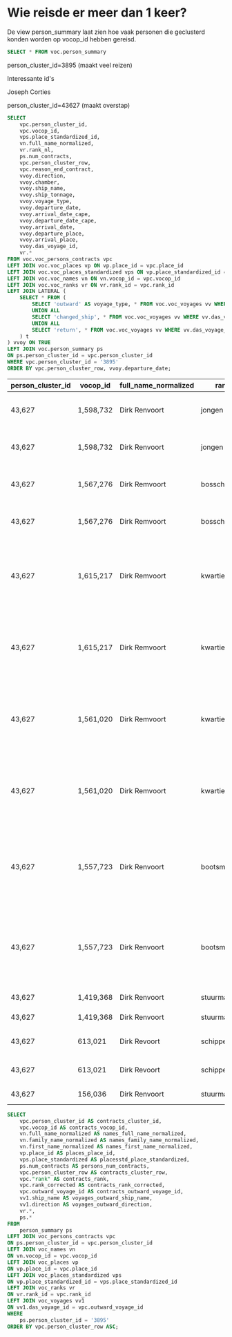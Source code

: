 # Wie reisde er meer dan 1 keer?

De view person_summary laat zien hoe vaak personen die geclusterd konden worden op vocop_id hebben gereisd.

```sql
SELECT * FROM voc.person_summary
```

person_cluster_id=3895 (maakt veel reizen)

Interessante id's

Joseph Corties

person_cluster_id=43627 (maakt overstap)



```sql
SELECT
    vpc.person_cluster_id,
    vpc.vocop_id,
    vps.place_standardized_id,
    vn.full_name_normalized,
    vr.rank_nl,
    ps.num_contracts,
    vpc.person_cluster_row,
    vpc.reason_end_contract,
    vvoy.direction,
    vvoy.chamber,
    vvoy.ship_name,
    vvoy.ship_tonnage,
    vvoy.voyage_type,
    vvoy.departure_date,
    vvoy.arrival_date_cape,
    vvoy.departure_date_cape,
    vvoy.arrival_date,
    vvoy.departure_place,
    vvoy.arrival_place,
    vvoy.das_voyage_id,
    vr.*
FROM voc.voc_persons_contracts vpc
LEFT JOIN voc.voc_places vp ON vp.place_id = vpc.place_id
LEFT JOIN voc.voc_places_standardized vps ON vp.place_standardized_id = vps.place_standardized_id
LEFT JOIN voc.voc_names vn ON vn.vocop_id = vpc.vocop_id
LEFT JOIN voc.voc_ranks vr ON vr.rank_id = vpc.rank_id
LEFT JOIN LATERAL (
    SELECT * FROM (
        SELECT 'outward' AS voyage_type, * FROM voc.voc_voyages vv WHERE vv.das_voyage_id = vpc.outward_voyage_id
        UNION ALL
        SELECT 'changed_ship', * FROM voc.voc_voyages vv WHERE vv.das_voyage_id = vpc.changed_ship_at_cape_voyage_id
        UNION ALL
        SELECT 'return', * FROM voc.voc_voyages vv WHERE vv.das_voyage_id = vpc.return_voyage_id
    ) t
) vvoy ON TRUE
LEFT JOIN voc.person_summary ps
ON ps.person_cluster_id = vpc.person_cluster_id
WHERE vpc.person_cluster_id = '3895'
ORDER BY vpc.person_cluster_row, vvoy.departure_date;
```

|person_cluster_id|vocop_id |full_name_normalized|rank_nl        |voyage_type |das_voyage_id|num_contracts|person_cluster_row|chamber  |ship_name        |ship_tonnage|direction|departure_date|arrival_date_cape|departure_date_cape|arrival_date|departure_place|arrival_place|rank_id|rank             |parent_rank  |category|subcategory              |hisco |hisco_uri                                             |rank_nl        |rank_description_nl                                                                                                                     |rank_description_eng                                                                                                                |median_wage|
|-----------------|---------|--------------------|---------------|------------|-------------|-------------|------------------|---------|-----------------|------------|---------|--------------|-----------------|-------------------|------------|---------------|-------------|-------|-----------------|-------------|--------|-------------------------|------|------------------------------------------------------|---------------|----------------------------------------------------------------------------------------------------------------------------------------|------------------------------------------------------------------------------------------------------------------------------------|-----------|
|43,627           |1,598,732|Dirk Renvoort       |jongen         |outward     |92,717       |8            |1                 |Amsterdam|Nichtevecht      |825         |outward  |1693-01-17    |1693-08-19       |1693-09-08         |1693-11-20  |Texel          |Batavia      |166    |ship's boy       |junior sailor|SEA     |sailors                  |98,140|https://iisg.amsterdam/resource/hisco/code/hisco/98140|jongen         |jonger dan 17 jaar, allerlei karweitjes aan boord                                                                                       |(dutch: jongen) younger than 17 years, various odd jobs onboard                                                                     |7          |
|43,627           |1,598,732|Dirk Renvoort       |jongen         |return      |96,879       |8            |1                 |Amsterdam|Gent             |816         |return   |1698-02-11    |1698-04-17       |1698-05-08         |1698-08-16  |Batavia        |Texel        |166    |ship's boy       |junior sailor|SEA     |sailors                  |98,140|https://iisg.amsterdam/resource/hisco/code/hisco/98140|jongen         |jonger dan 17 jaar, allerlei karweitjes aan boord                                                                                       |(dutch: jongen) younger than 17 years, various odd jobs onboard                                                                     |7          |
|43,627           |1,567,276|Dirk Remvoort       |bosschieter    |outward     |92,854       |8            |2                 |Amsterdam|Nichtevecht      |825         |outward  |1699-02-01    |                 |                   |1699-06-29  |Texel          |Batavia      |163    |ship gunner      |sailor       |SEA     |sailors                  |98,135|https://iisg.amsterdam/resource/hisco/code/hisco/98135|bosschieter    |ervaren matroos, ook belast met het afvuren van een kanon                                                                               |(dutch: busschieter) experienced seaman also responsible for firing a cannon                                                        |11         |
|43,627           |1,567,276|Dirk Remvoort       |bosschieter    |return      |96,964       |8            |2                 |Amsterdam|Geelvink         |380         |return   |1702-01-31    |1702-04-30       |1702-05-18         |1702-08-29  |Batavia        |Texel        |163    |ship gunner      |sailor       |SEA     |sailors                  |98,135|https://iisg.amsterdam/resource/hisco/code/hisco/98135|bosschieter    |ervaren matroos, ook belast met het afvuren van een kanon                                                                               |(dutch: busschieter) experienced seaman also responsible for firing a cannon                                                        |11         |
|43,627           |1,615,217|Dirk Remvoort       |kwartiermeester|outward     |92,978       |8            |3                 |Amsterdam|Berkel           |280         |outward  |1703-04-28    |1703-10-01       |1703-11-04         |1704-01-20  |Texel          |Batavia      |118    |quartermaster    |quartermaster|SEA     |non-commissioned officers|98,130|https://iisg.amsterdam/resource/hisco/code/hisco/98130|kwartiermeester|directe contole op groepen manschappen, ronddeling warm eten en ordehandhaving tijdens het schaften                                     |(dutch: kwartiermeester) has direct control over the crew and the distribution of warm meals and maintaining order during meal time.|14         |
|43,627           |1,615,217|Dirk Remvoort       |kwartiermeester|return      |97,037       |8            |3                 |Hoorn    |Huis Te Nieuwburg|618         |return   |1706-02-13    |1706-06-07       |1706-07-05         |1706-11-15  |Batavia        |Terschelling |118    |quartermaster    |quartermaster|SEA     |non-commissioned officers|98,130|https://iisg.amsterdam/resource/hisco/code/hisco/98130|kwartiermeester|directe contole op groepen manschappen, ronddeling warm eten en ordehandhaving tijdens het schaften                                     |(dutch: kwartiermeester) has direct control over the crew and the distribution of warm meals and maintaining order during meal time.|14         |
|43,627           |1,561,020|Dirk Remvoort       |kwartiermeester|outward     |92,978       |8            |4                 |Amsterdam|Berkel           |280         |outward  |1703-04-28    |1703-10-01       |1703-11-04         |1704-01-20  |Texel          |Batavia      |118    |quartermaster    |quartermaster|SEA     |non-commissioned officers|98,130|https://iisg.amsterdam/resource/hisco/code/hisco/98130|kwartiermeester|directe contole op groepen manschappen, ronddeling warm eten en ordehandhaving tijdens het schaften                                     |(dutch: kwartiermeester) has direct control over the crew and the distribution of warm meals and maintaining order during meal time.|14         |
|43,627           |1,561,020|Dirk Remvoort       |kwartiermeester|changed_ship|92,983       |8            |4                 |Amsterdam|Lek              |762         |outward  |1703-05-27    |1703-10-14       |1703-11-12         |1704-01-20  |Texel          |Batavia      |118    |quartermaster    |quartermaster|SEA     |non-commissioned officers|98,130|https://iisg.amsterdam/resource/hisco/code/hisco/98130|kwartiermeester|directe contole op groepen manschappen, ronddeling warm eten en ordehandhaving tijdens het schaften                                     |(dutch: kwartiermeester) has direct control over the crew and the distribution of warm meals and maintaining order during meal time.|14         |
|43,627           |1,557,723|Dirk Renvoort       |bootsman       |outward     |93,203       |8            |5                 |Amsterdam|Horstendaal      |688         |outward  |1711-05-31    |1711-10-15       |1711-11-29         |1712-02-28  |Texel          |Batavia      |19     |boatswain        |boatswain    |SEA     |non-commissioned officers|98,120|https://iisg.amsterdam/resource/hisco/code/hisco/98120|bootsman       |heeft het toezicht op de bootsgezellen; toezicht op zeil en treil van de grote mast, dat wil zeggen, alles dat behoort bij de grote mast|(dutch: bootsman)                                                                                                                   |22         |
|43,627           |1,557,723|Dirk Renvoort       |bootsman       |return      |97,196       |8            |5                 |Zeeland  |Schellenberg     |630         |return   |1714-12-21    |1715-03-06       |1715-04-05         |1715-08-06  |Ceylon         |Rammekens    |19     |boatswain        |boatswain    |SEA     |non-commissioned officers|98,120|https://iisg.amsterdam/resource/hisco/code/hisco/98120|bootsman       |heeft het toezicht op de bootsgezellen; toezicht op zeil en treil van de grote mast, dat wil zeggen, alles dat behoort bij de grote mast|(dutch: bootsman)                                                                                                                   |22         |
|43,627           |1,419,368|Dirk Renvoort       |stuurman       |outward     |93,330       |8            |6                 |Amsterdam|Geen Rust        |150         |outward  |1716-10-16    |1717-05-08       |                   |            |Texel          |             |111    |navigator        |second mate  |SEA     |officers                 |4,200 |https://iisg.amsterdam/resource/hisco/code/hisco/04200|stuurman       |verantwoordelijk voor de navigatie                                                                                                      |(dutch: stuurman)                                                                                                                   |32         |
|43,627           |1,419,368|Dirk Renvoort       |stuurman       |return      |97,313       |8            |6                 |Amsterdam|Amsterdam        |800         |return   |1719-11-21    |1720-02-20       |1720-04-19         |1720-08-06  |Ceylon         |Texel        |111    |navigator        |second mate  |SEA     |officers                 |4,200 |https://iisg.amsterdam/resource/hisco/code/hisco/04200|stuurman       |verantwoordelijk voor de navigatie                                                                                                      |(dutch: stuurman)                                                                                                                   |32         |
|43,627           |613,021  |Dirk Revoort        |schipper       |outward     |93,481       |8            |7                 |Amsterdam|Hopvogel         |600         |outward  |1720-11-21    |1721-06-09       |1721-07-11         |1721-09-08  |Texel          |Batavia      |167    |skipper or master|captain      |SEA     |officers                 |4,217 |https://iisg.amsterdam/resource/hisco/code/hisco/04217|schipper       |belangrijkste man aan boord, algehele leiding                                                                                           |most important man onboard, has entire command                                                                                      |72         |
|43,627           |613,021  |Dirk Revoort        |schipper       |return      |97,484       |8            |7                 |Hoorn    |Hopvogel         |600         |return   |1724-12-01    |1725-03-21       |1725-04-11         |1725-07-24  |Batavia        |Texel        |167    |skipper or master|captain      |SEA     |officers                 |4,217 |https://iisg.amsterdam/resource/hisco/code/hisco/04217|schipper       |belangrijkste man aan boord, algehele leiding                                                                                           |most important man onboard, has entire command                                                                                      |72         |
|43,627           |156,036  |Dirk Renvoort       |stuurman       |changed_ship|93,353       |8            |                  |Zeeland  |Vaderland Getrouw|848         |outward  |1717-05-15    |1717-10-01       |1717-11-27         |1718-03-13  |Wielingen      |Ceylon       |111    |navigator        |second mate  |SEA     |officers                 |4,200 |https://iisg.amsterdam/resource/hisco/code/hisco/04200|stuurman       |verantwoordelijk voor de navigatie                                                                                                      |(dutch: stuurman)                                                                                                                   |32         |


```sql
SELECT
	vpc.person_cluster_id AS contracts_cluster_id,
	vpc.vocop_id AS contracts_vocop_id,
	vn.full_name_normalized AS names_full_name_normalized, 
	vn.family_name_normalized AS names_family_name_normalized, 
	vn.first_name_normalized AS names_first_name_normalized,
	vp.place_id AS places_place_id,
	vps.place_standardized AS placesstd_place_standardized,
	ps.num_contracts AS persons_num_contracts,
	vpc.person_cluster_row AS contracts_cluster_row,
	vpc."rank" AS contracts_rank,
	vpc.rank_corrected AS contracts_rank_corrected,
	vpc.outward_voyage_id AS contracts_outward_voyage_id,
	vv1.ship_name AS voyages_outward_ship_name,
	vv1.direction AS voyages_outward_direction,
	vr.*,
	ps.*
FROM
	person_summary ps
LEFT JOIN voc_persons_contracts vpc 
ON ps.person_cluster_id = vpc.person_cluster_id
LEFT JOIN voc_names vn 
ON vn.vocop_id = vpc.vocop_id
LEFT JOIN voc_places vp 
ON vp.place_id = vpc.place_id 
LEFT JOIN voc_places_standardized vps 
ON vp.place_standardized_id = vps.place_standardized_id 
LEFT JOIN voc_ranks vr
ON vr.rank_id = vpc.rank_id
LEFT JOIN voc_voyages vv1
ON vv1.das_voyage_id = vpc.outward_voyage_id
WHERE
	ps.person_cluster_id = '3895'
ORDER BY vpc.person_cluster_row ASC;
```